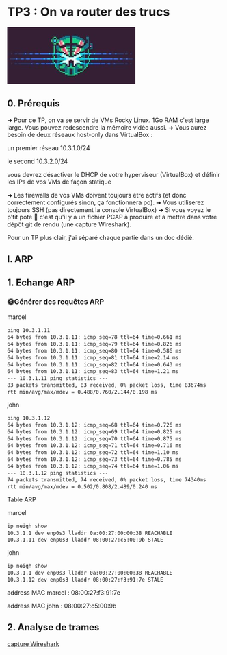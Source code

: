 # TP3 : On va router des trucs

![Alt text](image.png)

## 0. Prérequis

➜ Pour ce TP, on va se servir de VMs Rocky Linux. 1Go RAM c'est large large. Vous pouvez redescendre la mémoire vidéo aussi.
➜ Vous aurez besoin de deux réseaux host-only dans VirtualBox :

un premier réseau 10.3.1.0/24

le second 10.3.2.0/24

vous devrez désactiver le DHCP de votre hyperviseur (VirtualBox) et définir les IPs de vos VMs de façon statique

➜ Les firewalls de vos VMs doivent toujours être actifs (et donc correctement configurés sinon, ça fonctionnera po).
➜ Vous utiliserez toujours SSH (pas directement la console VirtualBox)
➜ Si vous voyez le p'tit pote 🦈 c'est qu'il y a un fichier PCAP à produire et à mettre dans votre dépôt git de rendu (une capture Wireshark).

Pour un TP plus clair, j'ai séparé chaque partie dans un doc dédié.

## I. ARP

## 1. Echange ARP

### 🌞Générer des requêtes ARP

marcel 
```
ping 10.3.1.11
64 bytes from 10.3.1.11: icmp_seq=78 ttl=64 time=0.661 ms
64 bytes from 10.3.1.11: icmp_seq=79 ttl=64 time=0.826 ms
64 bytes from 10.3.1.11: icmp_seq=80 ttl=64 time=0.586 ms
64 bytes from 10.3.1.11: icmp_seq=81 ttl=64 time=2.14 ms
64 bytes from 10.3.1.11: icmp_seq=82 ttl=64 time=0.643 ms
64 bytes from 10.3.1.11: icmp_seq=83 ttl=64 time=1.21 ms
--- 10.3.1.11 ping statistics ---
83 packets transmitted, 83 received, 0% packet loss, time 83674ms
rtt min/avg/max/mdev = 0.488/0.760/2.144/0.198 ms
```

john
```
ping 10.3.1.12
64 bytes from 10.3.1.12: icmp_seq=68 ttl=64 time=0.726 ms
64 bytes from 10.3.1.12: icmp_seq=69 ttl=64 time=0.825 ms
64 bytes from 10.3.1.12: icmp_seq=70 ttl=64 time=0.875 ms
64 bytes from 10.3.1.12: icmp_seq=71 ttl=64 time=0.716 ms
64 bytes from 10.3.1.12: icmp_seq=72 ttl=64 time=1.10 ms
64 bytes from 10.3.1.12: icmp_seq=73 ttl=64 time=0.785 ms
64 bytes from 10.3.1.12: icmp_seq=74 ttl=64 time=1.06 ms
--- 10.3.1.12 ping statistics ---
74 packets transmitted, 74 received, 0% packet loss, time 74340ms
rtt min/avg/max/mdev = 0.502/0.808/2.489/0.240 ms
```
Table ARP

marcel
```
ip neigh show
10.3.1.1 dev enp0s3 lladdr 0a:00:27:00:00:38 REACHABLE
10.3.1.11 dev enp0s3 lladdr 08:00:27:c5:00:9b STALE
```
john
```
ip neigh show
10.3.1.1 dev enp0s3 lladdr 0a:00:27:00:00:38 REACHABLE
10.3.1.12 dev enp0s3 lladdr 08:00:27:f3:91:7e STALE
```
address MAC marcel : 08:00:27:f3:91:7e

address MAC john : 08:00:27:c5:00:9b

## 2. Analyse de trames

[capture Wireshark](./Tp-réseaux3.pcapng)

